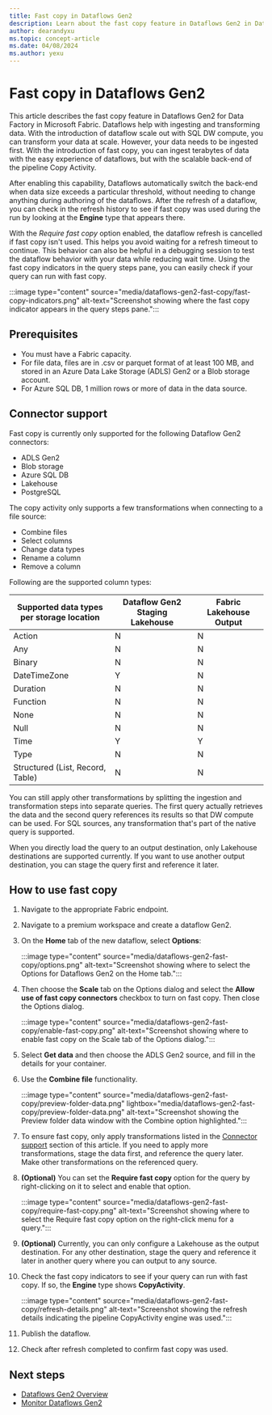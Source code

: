```yaml
---
title: Fast copy in Dataflows Gen2
description: Learn about the fast copy feature in Dataflows Gen2 in Data Factory for Microsoft Fabric.
author: dearandyxu
ms.topic: concept-article
ms.date: 04/08/2024
ms.author: yexu
---
```


# Fast copy in Dataflows Gen2

This article describes the fast copy feature in Dataflows Gen2 for Data Factory in Microsoft Fabric. Dataflows help with ingesting and transforming data. With the introduction of dataflow scale out with SQL DW compute, you can transform your data at scale. However, your data needs to be ingested first. With the introduction of fast copy, you can ingest terabytes of data with the easy experience of dataflows, but with the scalable back-end of the pipeline Copy Activity.

After enabling this capability, Dataflows automatically switch the back-end when data size exceeds a particular threshold, without needing to change anything during authoring of the dataflows. After the refresh of a dataflow, you can check in the refresh history to see if fast copy was used during the run by looking at the **Engine** type that appears there.

With the _Require fast copy_ option enabled, the dataflow refresh is cancelled if fast copy isn't used. This helps you avoid waiting for a refresh timeout to continue. This behavior can also be helpful in a debugging session to test the dataflow behavior with your data while reducing wait time. Using the fast copy indicators in the query steps pane, you can easily check if your query can run with fast copy.

:::image type="content" source="media/dataflows-gen2-fast-copy/fast-copy-indicators.png" alt-text="Screenshot showing where the fast copy indicator appears in the query steps pane.":::

## Prerequisites

- You must have a Fabric capacity.
- For file data, files are in .csv or parquet format of at least 100 MB, and stored in an Azure Data Lake Storage (ADLS) Gen2 or a Blob storage account.
- For Azure SQL DB, 1 million rows or more of data in the data source.

## Connector support

Fast copy is currently only supported for the following Dataflow Gen2 connectors:

- ADLS Gen2
- Blob storage
- Azure SQL DB
- Lakehouse
- PostgreSQL

The copy activity only supports a few transformations when connecting to a file source:

- Combine files
- Select columns
- Change data types
- Rename a column
- Remove a column

Following are the supported column types:


|Supported data types per storage location  |Dataflow Gen2 Staging Lakehouse  |Fabric Lakehouse Output  |
|---------|---------|---------|
|Action     |N         |N         |
|Any     |N         |N         |
|Binary     |N         |N         |
|DateTimeZone     |Y         |N         |
|Duration     |N         |N         |
|Function     |N         |N         |
|None     |N         |N         |
|Null     |N         |N         |
|Time     |Y         |Y         |
|Type     |N         |N         |
|Structured (List, Record, Table)     |N         |N         |

You can still apply other transformations by splitting the ingestion and transformation steps into separate queries. The first query actually retrieves the data and the second query references its results so that DW compute can be used. For SQL sources, any transformation that's part of the native query is supported.

When you directly load the query to an output destination, only Lakehouse destinations are supported currently. If you want to use another output destination, you can stage the query first and reference it later.

## How to use fast copy

1. Navigate to the appropriate Fabric endpoint.
1. Navigate to a premium workspace and create a dataflow Gen2.
1. On the **Home** tab of the new dataflow, select **Options**:

   :::image type="content" source="media/dataflows-gen2-fast-copy/options.png" alt-text="Screenshot showing where to select the Options for Dataflows Gen2 on the Home tab.":::

1. Then choose the **Scale** tab on the Options dialog and select the **Allow use of fast copy connectors** checkbox to turn on fast copy. Then close the Options dialog.

   :::image type="content" source="media/dataflows-gen2-fast-copy/enable-fast-copy.png" alt-text="Screenshot showing where to enable fast copy on the Scale tab of the Options dialog.":::

1. Select **Get data** and then choose the ADLS Gen2 source, and fill in the details for your container.
1. Use the **Combine file**  functionality.

   :::image type="content" source="media/dataflows-gen2-fast-copy/preview-folder-data.png" lightbox="media/dataflows-gen2-fast-copy/preview-folder-data.png" alt-text="Screenshot showing the Preview folder data window with the Combine option highlighted.":::

1. To ensure fast copy, only apply transformations listed in the [Connector support](#connector-support) section of this article. If you need to apply more transformations, stage the data first, and reference the query later. Make other transformations on the referenced query.
1. **(Optional)** You can set the **Require fast copy** option for the query by right-clicking on it to select and enable that option.

   :::image type="content" source="media/dataflows-gen2-fast-copy/require-fast-copy.png" alt-text="Screenshot showing where to select the Require fast copy option on the right-click menu for a query.":::

1. **(Optional)** Currently, you can only configure a Lakehouse as the output destination. For any other destination, stage the query and reference it later in another query where you can output to any source.
1. Check the fast copy indicators to see if your query can run with fast copy. If so, the **Engine** type shows **CopyActivity**.

   :::image type="content" source="media/dataflows-gen2-fast-copy/refresh-details.png" alt-text="Screenshot showing the refresh details indicating the pipeline CopyActivity engine was used.":::

1. Publish the dataflow.
1. Check after refresh completed to confirm fast copy was used.

## Next steps

- [Dataflows Gen2 Overview](dataflows-gen2-overview.md)
- [Monitor Dataflows Gen2](dataflows-gen2-monitor.md)
